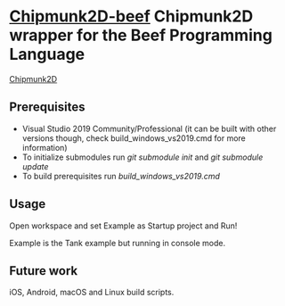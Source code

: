 # [Chipmunk2D-beef](https://github.com/jazzbre/Chipmunk2D-beef) Chipmunk2D wrapper for the Beef Programming Language

[Chipmunk2D](https://github.com/slembcke/Chipmunk2D)

## Prerequisites
- Visual Studio 2019 Community/Professional (it can be built with other versions though, check build_windows_vs2019.cmd for more information)
- To initialize submodules run *git submodule init*  and *git submodule update*
- To build prerequisites run *build_windows_vs2019.cmd*


## Usage

Open workspace and set Example as Startup project and Run!

Example is the Tank example but running in console mode.

## Future work
iOS, Android, macOS and Linux build scripts.
